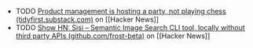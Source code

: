 - TODO [Product management is hosting a party, not playing chess (tidyfirst.substack.com)](https://news.ycombinator.com/item?id=41556816) on [[Hacker News]]
- TODO [Show HN: Sisi – Semantic Image Search CLI tool, locally without third party APIs (github.com/frost-beta)](https://news.ycombinator.com/item?id=41554791) on [[Hacker News]]
